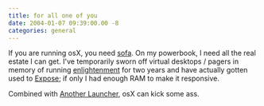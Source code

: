 ```yaml
---
title: for all one of you
date: 2004-01-07 09:39:00.00 -8
categories: general
---
```

If you are running osX, you need [sofa](http://sofa.ouvaton.org/). On my powerbook, I need all the real estate I can get. I've temporarily sworn off virtual desktops / pagers in memory of running [enlightenment](http://www.enlightenment.org/) for two years and have actually gotten used to [Expose](http://www.apple.com/macosx/features/expose/exposetheater.html); if only I had enough RAM to make it responsive.

Combined with [Another Launcher](http://www.petermaurer.de/nasi.php?thema=launcher&sprache=english), osX can kick some ass.

